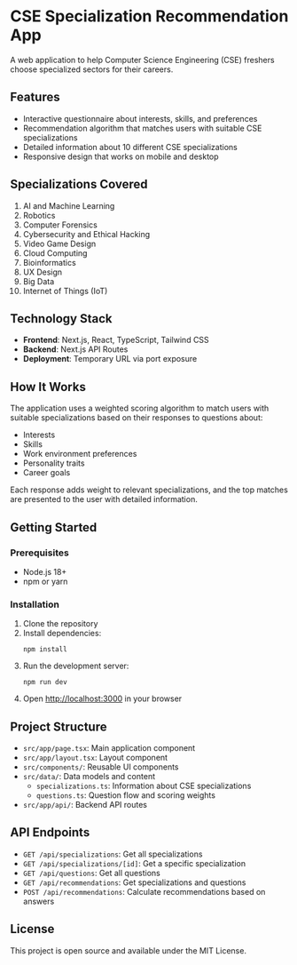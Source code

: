 # CSE Specialization Recommendation App

A web application to help Computer Science Engineering (CSE) freshers choose specialized sectors for their careers.

## Features

- Interactive questionnaire about interests, skills, and preferences
- Recommendation algorithm that matches users with suitable CSE specializations
- Detailed information about 10 different CSE specializations
- Responsive design that works on mobile and desktop

## Specializations Covered

1. AI and Machine Learning
2. Robotics
3. Computer Forensics
4. Cybersecurity and Ethical Hacking
5. Video Game Design
6. Cloud Computing
7. Bioinformatics
8. UX Design
9. Big Data
10. Internet of Things (IoT)

## Technology Stack

- **Frontend**: Next.js, React, TypeScript, Tailwind CSS
- **Backend**: Next.js API Routes
- **Deployment**: Temporary URL via port exposure

## How It Works

The application uses a weighted scoring algorithm to match users with suitable specializations based on their responses to questions about:

- Interests
- Skills
- Work environment preferences
- Personality traits
- Career goals

Each response adds weight to relevant specializations, and the top matches are presented to the user with detailed information.

## Getting Started

### Prerequisites

- Node.js 18+ 
- npm or yarn

### Installation

1. Clone the repository
2. Install dependencies:
   ```
   npm install
   ```
3. Run the development server:
   ```
   npm run dev
   ```
4. Open [http://localhost:3000](http://localhost:3000) in your browser

## Project Structure

- `src/app/page.tsx`: Main application component
- `src/app/layout.tsx`: Layout component
- `src/components/`: Reusable UI components
- `src/data/`: Data models and content
  - `specializations.ts`: Information about CSE specializations
  - `questions.ts`: Question flow and scoring weights
- `src/app/api/`: Backend API routes

## API Endpoints

- `GET /api/specializations`: Get all specializations
- `GET /api/specializations/[id]`: Get a specific specialization
- `GET /api/questions`: Get all questions
- `GET /api/recommendations`: Get specializations and questions
- `POST /api/recommendations`: Calculate recommendations based on answers

## License

This project is open source and available under the MIT License.
